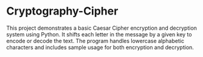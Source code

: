 # Cryptography-Cipher
This project demonstrates a basic Caesar Cipher encryption and decryption system using Python. It shifts each letter in the message by a given key to encode or decode the text. The program handles lowercase alphabetic characters and includes sample usage for both encryption and decryption.
